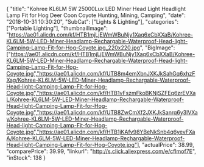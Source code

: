{
	"title": "Kohree KL6LM 5W 25000Lux LED Miner Head Light Headlight Lamp Fit for Hog Deer Coon Coyote Hunting, Mining, Camping",
	"date": "2018-10-31 10:30:20",
	"SubCat": ["Lights & Lighting"],
	"categories": ["Portable Lighting"],
	"thumbnailImage": "https://ae01.alicdn.com/kf/HTB1mjLjEWmWBuNjy1Xaq6xCbXXaB/Kohree-KL6LM-5W-LED-Miner-Headlamp-Rechargable-Waterproof-Head-light-Camping-Lamp-Fit-for-Hog-Coyote.jpg_220x220.jpg",
	"BigImage": ["https://ae01.alicdn.com/kf/HTB1mjLjEWmWBuNjy1Xaq6xCbXXaB/Kohree-KL6LM-5W-LED-Miner-Headlamp-Rechargable-Waterproof-Head-light-Camping-Lamp-Fit-for-Hog-Coyote.jpg","https://ae01.alicdn.com/kf/UTB8m4emXbnJXKJkSahGq6xhzFXag/Kohree-KL6LM-5W-LED-Miner-Headlamp-Rechargable-Waterproof-Head-light-Camping-Lamp-Fit-for-Hog-Coyote.jpg","https://ae01.alicdn.com/kf/HTB1vFszmFkoBKNjSZFEq6zrEVXaL/Kohree-KL6LM-5W-LED-Miner-Headlamp-Rechargable-Waterproof-Head-light-Camping-Lamp-Fit-for-Hog-Coyote.jpg","https://ae01.alicdn.com/kf/UTB8ZwCmXf2JXKJkSanrq6y3lVXay/Kohree-KL6LM-5W-LED-Miner-Headlamp-Rechargable-Waterproof-Head-light-Camping-Lamp-Fit-for-Hog-Coyote.jpg","https://ae01.alicdn.com/kf/HTB1jKAfv98YBeNkSnb4q6yevFXaA/Kohree-KL6LM-5W-LED-Miner-Headlamp-Rechargable-Waterproof-Head-light-Camping-Lamp-Fit-for-Hog-Coyote.jpg"],
	"actualPrice": 38.99,
	"comparePrice": 39.99,
	"linkurl": "http://s.click.aliexpress.com/e/cflmof7E",
	"inStock": 138
}
